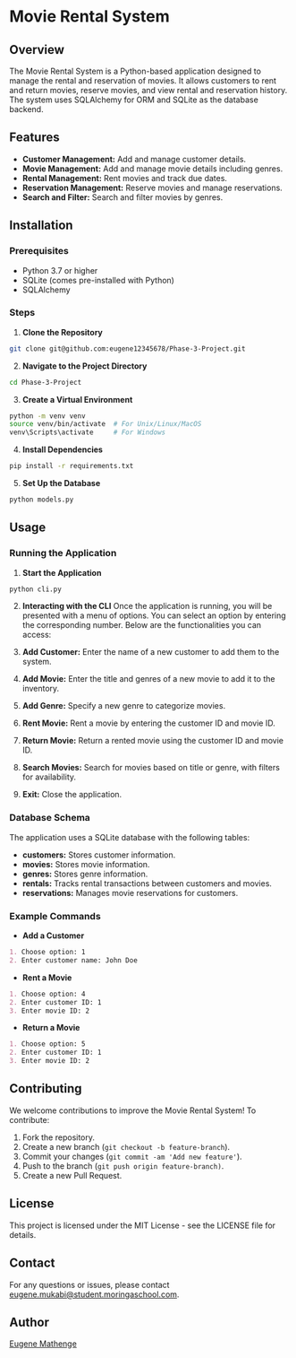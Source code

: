 # Movie Rental System
## Overview
The Movie Rental System is a Python-based application designed to manage the rental and reservation of movies. It allows customers to rent and return movies, reserve movies, and view rental and reservation history. The system uses SQLAlchemy for ORM and SQLite as the database backend.

## Features
- **Customer Management:** Add and manage customer details.
- **Movie Management:** Add and manage movie details including genres.
- **Rental Management:** Rent movies and track due dates.
- **Reservation Management:** Reserve movies and manage reservations.
- **Search and Filter:** Search and filter movies by genres.

## Installation

### Prerequisites
- Python 3.7 or higher
- SQLite (comes pre-installed with Python)
- SQLAlchemy

### Steps
1. **Clone the Repository**

```bash
git clone git@github.com:eugene12345678/Phase-3-Project.git
```
2. **Navigate to the Project Directory**
```bash
cd Phase-3-Project
```
3. **Create a Virtual Environment**

```bash
python -m venv venv
source venv/bin/activate  # For Unix/Linux/MacOS
venv\Scripts\activate     # For Windows
```
4. **Install Dependencies**

```bash
pip install -r requirements.txt
```
5. **Set Up the Database**

```bash
python models.py
```
## Usage
### Running the Application
1. **Start the Application**

```bash
python cli.py
```

2. **Interacting with the CLI**
Once the application is running, you will be presented with a menu of options. You can select an option by entering the corresponding number. Below are the functionalities you can access:

1. **Add Customer:** Enter the name of a new customer to add them to the system.
2. **Add Movie:** Enter the title and genres of a new movie to add it to the inventory.
3. **Add Genre:** Specify a new genre to categorize movies.
4. **Rent Movie:** Rent a movie by entering the customer ID and movie ID.
5. **Return Movie:** Return a rented movie using the customer ID and movie ID.
6. **Search Movies:** Search for movies based on title or genre, with filters for availability.
7. **Exit:** Close the application.

### Database Schema
The application uses a SQLite database with the following tables:

- **customers:** Stores customer information.
- **movies:** Stores movie information.
- **genres:** Stores genre information.
- **rentals:** Tracks rental transactions between customers and movies.
- **reservations:** Manages movie reservations for customers.

### Example Commands
- **Add a Customer**

```markdown
1. Choose option: 1
2. Enter customer name: John Doe
```
- **Rent a Movie**

```markdown
1. Choose option: 4
2. Enter customer ID: 1
3. Enter movie ID: 2
````
- **Return a Movie**

```markdown
1. Choose option: 5
2. Enter customer ID: 1
3. Enter movie ID: 2
```
## Contributing
We welcome contributions to improve the Movie Rental System! To contribute:

1. Fork the repository.
2. Create a new branch (`git checkout -b feature-branch`).
3. Commit your changes (`git commit -am 'Add new feature'`).
4. Push to the branch (`git push origin feature-branch)`.
5. Create a new Pull Request.
## License
This project is licensed under the MIT License - see the LICENSE file for details.

## Contact
For any questions or issues, please contact eugene.mukabi@student.moringaschool.com.

## Author
[Eugene Mathenge](https://github.com/eugene12345678)


